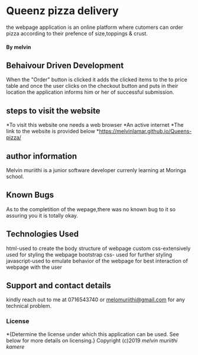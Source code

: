 # Queenz pizza delivery 
the webpage application is an online platform where cutomers can order pizza according to their prefence of size,toppings & crust. 
#### By melvin
## Behaivour Driven Development
When the "Order" button is clicked it adds the clicked items to the to price table and once the user clicks on the checkout button and puts in their location the application informs him or her of successful submission.
## steps to visit the website
*To visit this website one needs a web browser
*An active internet
*The link to the website is provided below
*https://melvinlamar.github.io/Queens-pizza/
## author information
Melvin muriithi is a  junior software developer currenly learning at Moringa school.
## Known Bugs
 As to the completition of the wepage,there was no known bug to it so assuring you it is totally okay.
 ## Technologies Used
html-used to create the body structure of webpage
custom css-extensively used for styling the webpage
bootstrap css- used for further styling
javascript-used to emulate behavior of the webpage for best interaction of webpage with the user
## Support and contact details
 kindly reach out to me at 0716543740 or melomuriithi@gmail.com for any technical problem.
### License
*{Determine the license under which this application can be used.  See below for more details on licensing.}
Copyright (c)2019 *melvin muriithi kamere*